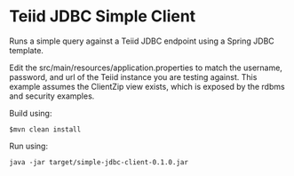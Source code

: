 # Teiid JDBC Simple Client

Runs a simple query against a Teiid JDBC endpoint using a Spring JDBC template.  

Edit the src/main/resources/application.properties to match the username, password, and url of the Teiid instance you are testing against.  This example assumes the ClientZip view exists, which is exposed by the rdbms and security examples.

Build using:

```
$mvn clean install
```

Run using:

```
java -jar target/simple-jdbc-client-0.1.0.jar
```